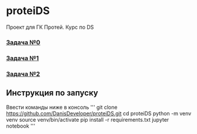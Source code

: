 # proteiDS
Проект для ГК Протей. Курс по DS

### [Задача №0](./Tasks/Task#0.ipynb)
### [Задача №1]()
### [Задача №2]()

## Инструкция по запуску
Ввести команды ниже в консоль
'''
git clone https://github.com/DanisDeveloper/proteiDS.git
cd proteiDS
python -m venv venv
source venv/bin/activate
pip install -r requirements.txt
jupyter notebook
'''
